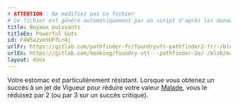 ```yaml
---
# ATTENTION : Ne modifiez pas ce fichier
# Ce fichier est généré automatiquement par un script d'après les données du module Foundry VTT officiel et de sa traduction
title: Boyaux puissants
titleEn: Powerful Guts
id: F4W5a2vkhUP7Lr4j
urlFr: https://gitlab.com/pathfinder-fr/foundryvtt-pathfinder2-fr/-/blob/master/data/feats/F4W5a2vkhUP7Lr4j.htm
urlEn: https://gitlab.com/hooking/foundry-vtt---pathfinder-2e/-/blob/master/packs/data/feats.db/powerful-guts.json
layout: dons
---
```

Votre estomac est particulièrement résistant. Lorsque vous obtenez un succès à un jet de Vigueur pour réduire votre valeur [Malade](../conditions/malade.html), vous le réduisez par 2 (ou par 3 sur un succès critique).
